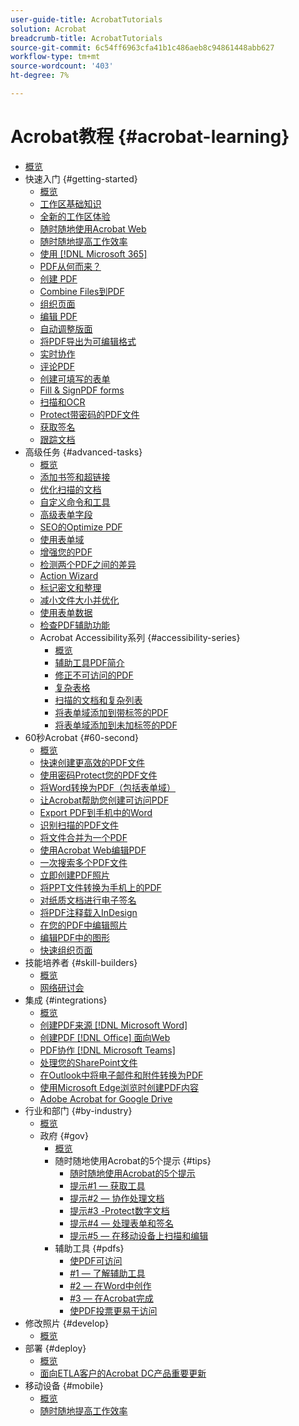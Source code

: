 ```yaml
---
user-guide-title: AcrobatTutorials
solution: Acrobat
breadcrumb-title: AcrobatTutorials
source-git-commit: 6c54ff6963cfa41b1c486aeb8c94861448abb627
workflow-type: tm+mt
source-wordcount: '403'
ht-degree: 7%

---
```



# Acrobat教程 {#acrobat-learning}

+ [概览](overview.md)
+ 快速入门 {#getting-started}
   + [概览](getting-started/getting-started-overview.md)
   + [工作区基础知识](getting-started/get-to-know-the-acrobat-dc-interface.md)
   + [全新的工作区体验](getting-started/new-workspace.md)
   + [随时随地使用Acrobat Web](getting-started/acrobatweb.md)
   + [随时随地提高工作效率](getting-started/productivity.md)
   + [使用 [!DNL Microsoft 365]](https://experienceleague.adobe.com/docs/document-cloud-learn/acrobat-learning/integrations/integrate-overview.html#microsoft)
   + [PDF从何而来？](getting-started/where-do-pdfs-come-from.md)
   + [创建 PDF](getting-started/create-pdf.md)
   + [Combine Files到PDF](getting-started/combine-to-pdf.md)
   + [组织页面](getting-started/organize.md)
   + [编辑 PDF](getting-started/edit-pdf.md)
   + [自动调整版面](getting-started/auto-adjust-layout.md)
   + [将PDF导出为可编辑格式](getting-started/export-pdf.md)
   + [实时协作](getting-started/collaborate.md)
   + [评论PDF](getting-started/comment-on-pdf-files.md)
   + [创建可填写的表单](getting-started/create-fillable-forms.md)
   + [Fill &amp; SignPDF forms](getting-started/fill-and-sign.md)
   + [扫描和OCR](getting-started/scan-and-ocr.md)
   + [Protect带密码的PDF文件](getting-started/password-protect.md)
   + [获取签名](getting-started/signatures.md)
   + [跟踪文档](getting-started/track.md)
+ 高级任务 {#advanced-tasks}
   + [概览](advanced-tasks/advanced-tasks-overview.md)
   + [添加书签和超链接](advanced-tasks/bookmarks.md)
   + [优化扫描的文档](advanced-tasks/optimizescan.md)
   + [自定义命令和工具](advanced-tasks/custom.md)
   + [高级表单字段](advanced-tasks/advancedforms.md)
   + [SEO的Optimize PDF](advanced-tasks/optimizeseo.md)
   + [使用表单域](advanced-tasks/workforms.md)
   + [增强您的PDF](advanced-tasks/enhance.md)
   + [检测两个PDF之间的差异](advanced-tasks/compare.md)
   + [Action Wizard](advanced-tasks/action.md)
   + [标记密文和整理](advanced-tasks/redact.md)
   + [减小文件大小并优化](advanced-tasks/reduce.md)
   + [使用表单数据](advanced-tasks/formdata.md)
   + [检查PDF辅助功能](advanced-tasks/accessibility.md)
   + Acrobat Accessibility系列 {#accessibility-series}
      + [概览](advanced-tasks/accessibility-series.md)
      + [辅助工具PDF简介](advanced-tasks/accessibilitysession1.md)
      + [修正不可访问的PDF](advanced-tasks/accessibilitysession2.md)
      + [复杂表格](advanced-tasks/accessibilitysession3.md)
      + [扫描的文档和复杂列表](advanced-tasks/accessibilitysession4.md)
      + [将表单域添加到带标签的PDF](advanced-tasks/accessibilitysession5.md)
      + [将表单域添加到未加标签的PDF](advanced-tasks/accessibilitysession6.md)
+ 60秒Acrobat {#60-second}
   + [概览](60-second/60-second-overview.md)
   + [快速创建更高效的PDF文件](60-second/optimize.md)
   + [使用密码Protect您的PDF文件](60-second/protect.md)
   + [将Word转换为PDF（包括表单域）](60-second/wordform.md)
   + [让Acrobat帮助您创建可访问PDF](60-second/accessible.md)
   + [Export PDF到手机中的Word](60-second/exportwordphone.md)
   + [识别扫描的PDF文件](60-second/textrecognition.md)
   + [将文件合并为一个PDF](60-second/combine-to-one-pdf.md)
   + [使用Acrobat Web编辑PDF](60-second/edit.md)
   + [一次搜索多个PDF文件](60-second/search.md)
   + [立即创建PDF照片](60-second/photo.md)
   + [将PPT文件转换为手机上的PDF](60-second/phone.md)
   + [对纸质文档进行电子签名](60-second/sign.md)
   + [将PDF注释载入InDesign](60-second/indesign.md)
   + [在您的PDF中编辑照片](60-second/editphoto.md)
   + [编辑PDF中的图形](60-second/editgraphic.md)
   + [快速组织页面](60-second/organize.md)
+ 技能培养者 {#skill-builders}
   + [概览](skill-builder/skill-builder-overview.md)
   + [网络研讨会](skill-builder/skill-builder-webinars.md)
+ 集成 {#integrations}
   + [概览](integrate/integrate-overview.md)
   + [创建PDF来源 [!DNL Microsoft Word]](integrate/createfromword.md)
   + [创建PDF [!DNL Office] 面向Web](integrate/createofficeweb.md)
   + [PDF协作 [!DNL Microsoft Teams]](integrate/acrobatandteams.md)
   + [处理您的SharePoint文件](integrate/acrobatandsp.md)
   + [在Outlook中将电子邮件和附件转换为PDF](integrate/outlook.md)
   + [使用Microsoft Edge浏览时创建PDF内容](integrate/edge.md)
   + [Adobe Acrobat for Google Drive](integrate/acrobatandgoogle.md)
+ 行业和部门 {#by-industry}
   + [概览](industry/industry-overview.md)
   + 政府 {#gov}
      + [概览](industry/gov/gov-overview.md)
      + 随时随地使用Acrobat的5个提示 {#tips}
         + [随时随地使用Acrobat的5个提示](industry/gov/5-tips-for-working-anywhere-with-acrobat-dc-for-government.md)
         + [提示#1 — 获取工具](industry/gov/get-your-tools.md)
         + [提示#2 — 协作处理文档](industry/gov/collaborate-on-documents.md)
         + [提示#3 -Protect数字文档](industry/gov/protect-digital-documents.md)
         + [提示#4 — 处理表单和签名](industry/gov/work-with-forms-and-signatures.md)
         + [提示#5 — 在移动设备上扫描和编辑](industry/gov/scan-and-edit-on-mobile.md)
      + 辅助工具 {#pdfs}
         + [使PDF可访问](industry/gov/making-pdfs-accessible.md)
         + [#1 — 了解辅助工具](industry/gov/understanding-accessibility.md)
         + [#2 — 在Word中创作](industry/gov/authoring-in-word.md)
         + [#3 — 在Acrobat完成](industry/gov/finishing-in-acrobat.md)
         + [使PDF投票更易于访问](industry/gov/making-pdf-ballots-accessible.md)
+ 修改照片 {#develop}
   + [概览](develop/develop-overview.md)
+ 部署 {#deploy}
   + [概览](deploy/deploy-overview.md)
   + [面向ETLA客户的Acrobat DC产品重要更新](deploy/signentitlementchanges.md)
+ 移动设备 {#mobile}
   + [概览](mobile/mobile-overview.md)
   + [随时随地提高工作效率](https://experienceleague.adobe.com/docs/document-cloud-learn/acrobat-learning/getting-started/productivity.html)
